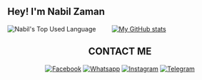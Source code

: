 ## Hey! I'm Nabil Zaman

![Nabil's Top Used Language](https://github-readme-stats.vercel.app/api/top-langs/?username=naabilzaman&layout=compact&theme=midnight-purple&langs_count=10) &nbsp; &nbsp; &nbsp; &nbsp; [![My GitHub stats](https://github-readme-stats.vercel.app/api?username=naabilzaman)](https://github.com/naabilzaman)

<h2 align="center">CONTACT ME</h2>
<div align="center">

<a href="https://www.facebook.com/naabilzaman" title="Facebook">
<img src="https://img.shields.io/badge/Facebook-0047AB?style=for-the-badge&logo=facebook&logoColor=white" alt="Facebook"></a>
<a href="https://api.whatsapp.com/send?phone=+8801701017902" title="Whatsapp">
<img src="https://img.shields.io/badge/Whatsapp-25D366?style=for-the-badge&logo=whatsapp&logoColor=white" alt="Whatsapp"></a>
<a href="https://www.instagram.com/naabilzaman/" title="Instagram">
<img src="https://img.shields.io/badge/Instagram-DC143C?style=for-the-badge&logo=instagram&logoColor=white" alt="Instagram"></a>
<a href="https://t.me/naabilzaman/" title="Telegram">
<img src="https://img.shields.io/badge/Telegram-2CA5E0?style=for-the-badge&logo=telegram&logoColor=white" alt="Telegram"></a>

</div>


<!---
iamnabilzaman/iamnabilzaman is a ✨ special ✨ repository because its `README.md` (this file) appears on your GitHub profile.
You can click the Preview link to take a look at your changes.
---> 
